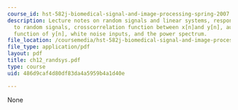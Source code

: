 ```yaml
---
course_id: hst-582j-biomedical-signal-and-image-processing-spring-2007
description: Lecture notes on random signals and linear systems, response of LTI systems
  to random signals, crosscorrelation function between x[n]and y[n], autocorrelation
  function of y[n], white noise inputs, and the power spectrum.
file_location: /coursemedia/hst-582j-biomedical-signal-and-image-processing-spring-2007/486d9caf4d80df83da4a5959b4a1d40e_ch12_randsys.pdf
file_type: application/pdf
layout: pdf
title: ch12_randsys.pdf
type: course
uid: 486d9caf4d80df83da4a5959b4a1d40e

---
```

None